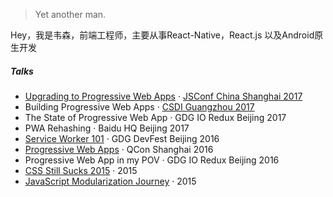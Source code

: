 

> Yet another man.


Hey，我是韦森，前端工程师，主要从事React-Native，React.js 以及Android原生开发

##### Talks

- [Upgrading to Progressive Web Apps][9] · [JSConf China Shanghai 2017](http://2017.jsconf.cn/)
- Building Progressive Web Apps · [CSDI Guangzhou 2017](http://www.csdisummit.com/)
- The State of Progressive Web App · GDG IO Redux Beijing 2017
- PWA Rehashing · Baidu HQ Beijing 2017
- [Service Worker 101][5] · GDG DevFest Beijing 2016
- [Progressive Web Apps][4] · QCon Shanghai 2016
- Progressive Web App in my POV · GDG IO Redux Beijing 2016
- [CSS Still Sucks 2015][2] · 2015
- [JavaScript Modularization Journey][1] · 2015



[1]: //huangxuan.me/2015/07/09/js-module-7day/
[2]: //huangxuan.me/2015/12/28/css-sucks-2015/
[3]: //huangxuan.me/2016/06/05/pwa-in-my-pov/
[4]: //huangxuan.me/2016/10/20/pwa-qcon2016/
[5]: //huangxuan.me/2016/11/20/sw-101-gdgdf/
[6]: https://yanshuo.io/assets/player/?deck=58ac8598b123db0067292f92 "PWA Rehashing"
[7]: https://yanshuo.io/assets/player/?deck=593ad6fbfe88c2006a0a0d6d "The State of PWA"
[8]: https://yanshuo.io/assets/player/?deck=594d673d570c357d0698a950 "Building PWA"
[9]: //huangxuan.me/jsconfcn2017/


